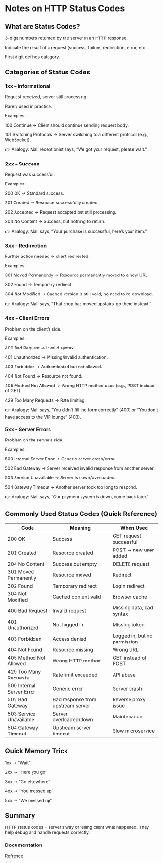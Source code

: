 # Notes on HTTP Status Codes

## What are Status Codes?

3-digit numbers returned by the server in an HTTP response.

Indicate the result of a request (success, failure, redirection, error, etc.).

First digit defines category.

## Categories of Status Codes

### 1xx – Informational

Request received, server still processing.

Rarely used in practice.

Examples:

100 Continue → Client should continue sending request body.

101 Switching Protocols → Server switching to a different protocol (e.g., WebSocket).

👉 Analogy: Mall receptionist says, “We got your request, please wait.”

### 2xx – Success

Request was successful.

Examples:

200 OK → Standard success.

201 Created → Resource successfully created.

202 Accepted → Request accepted but still processing.

204 No Content → Success, but nothing to return.

👉 Analogy: Mall says, “Your purchase is successful, here’s your item.”

### 3xx – Redirection

Further action needed → client redirected.

Examples:

301 Moved Permanently → Resource permanently moved to a new URL.

302 Found → Temporary redirect.

304 Not Modified → Cached version is still valid, no need to re-download.

👉 Analogy: Mall says, “That shop has moved upstairs, go there instead.”

### 4xx – Client Errors

Problem on the client’s side.

Examples:

400 Bad Request → Invalid syntax.

401 Unauthorized → Missing/invalid authentication.

403 Forbidden → Authenticated but not allowed.

404 Not Found → Resource not found.

405 Method Not Allowed → Wrong HTTP method used (e.g., POST instead of GET).

429 Too Many Requests → Rate limiting.

👉 Analogy: Mall says, “You didn’t fill the form correctly” (400) or “You don’t have access to the VIP lounge” (403).

### 5xx – Server Errors

Problem on the server’s side.

Examples:

500 Internal Server Error → Generic server crash/error.

502 Bad Gateway → Server received invalid response from another server.

503 Service Unavailable → Server is down/overloaded.

504 Gateway Timeout → Another server took too long to respond.

👉 Analogy: Mall says, “Our payment system is down, come back later.”

## Commonly Used Status Codes (Quick Reference)

| Code | Meaning | When Used |
| --- | --- | --- |
| 200 OK | Success | GET request successful |
| 201 Created | Resource created | POST → new user added |
| 204 No Content | Success but empty | DELETE request |
| 301 Moved Permanently | Resource moved | Redirect |
| 302 Found | Temporary redirect | Login redirect |
| 304 Not Modified | Cached content valid | Browser cache |
| 400 Bad Request | Invalid request | Missing data, bad syntax |
| 401 Unauthorized | Not logged in | Missing token |
| 403 Forbidden | Access denied | Logged in, but no permission |
| 404 Not Found | Resource missing | Wrong URL |
| 405 Method Not Allowed | Wrong HTTP method | GET instead of POST |
| 429 Too Many Requests | Rate limit exceeded | API abuse |
| 500 Internal Server Error | Generic error | Server crash |
| 502 Bad Gateway | Bad response from upstream server | Reverse proxy issue |
| 503 Service Unavailable | Server overloaded/down | Maintenance |
| 504 Gateway Timeout | Upstream server timeout | Slow microservice |

## Quick Memory Trick

1xx → “Wait”

2xx → “Here you go”

3xx → “Go elsewhere”

4xx → “You messed up”

5xx → “We messed up”

## Summary
HTTP status codes = server’s way of telling client what happened.
They help debug and handle requests correctly.

### Documentation
[Refrence](https://developer.mozilla.org/en-US/docs/Web/HTTP/Reference/Status)
